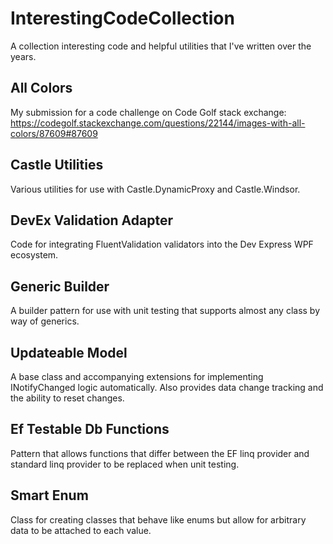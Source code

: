 # InterestingCodeCollection
A collection interesting code and helpful utilities that I've written over the years.

## All Colors
My submission for a code challenge on Code Golf stack exchange: https://codegolf.stackexchange.com/questions/22144/images-with-all-colors/87609#87609

## Castle Utilities
Various utilities for use with Castle.DynamicProxy and Castle.Windsor.

## DevEx Validation Adapter
Code for integrating FluentValidation validators into the Dev Express WPF ecosystem.

## Generic Builder
A builder pattern for use with unit testing that supports almost any class by way of generics.

## Updateable Model
A base class and accompanying extensions  for implementing INotifyChanged logic automatically. Also provides data change tracking and the ability to reset changes.

## Ef Testable Db Functions
Pattern that allows functions that differ between the EF linq provider and standard linq provider to be replaced when unit testing.

## Smart Enum
Class for creating classes that behave like enums but allow for arbitrary data to be attached to each value.
